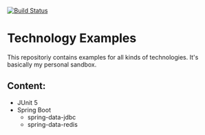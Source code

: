 [![Build Status](https://circleci.com/gh/slu-it/technology-examples/tree/master.svg?style=svg)][1]

# Technology Examples

This repositoriy contains examples for all kinds of technologies. It's basically my personal sandbox.

## Content:

- JUnit 5
- Spring Boot
  - spring-data-jdbc
  - spring-data-redis


[1]:https://circleci.com/gh/slu-it/technology-examples/tree/master
